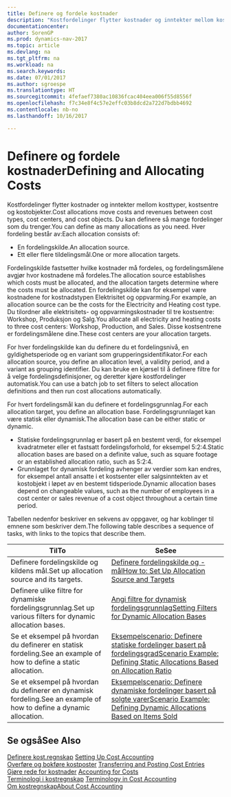 ```yaml
---
title: Definere og fordele kostnader
description: "Kostfordelinger flytter kostnader og inntekter mellom kosttyper, kostsentre og kostobjekter. Du kan definere så mange fordelinger som du trenger."
documentationcenter: 
author: SorenGP
ms.prod: dynamics-nav-2017
ms.topic: article
ms.devlang: na
ms.tgt_pltfrm: na
ms.workload: na
ms.search.keywords: 
ms.date: 07/01/2017
ms.author: sgroespe
ms.translationtype: HT
ms.sourcegitcommit: 4fefaef7380ac10836fcac404eea006f55d8556f
ms.openlocfilehash: f7c34e8f4c57e2effc03b8dcd2a722d7bdbb4692
ms.contentlocale: nb-no
ms.lasthandoff: 10/16/2017

---
```

# <a name="defining-and-allocating-costs"></a><span data-ttu-id="0687c-104">Definere og fordele kostnader</span><span class="sxs-lookup"><span data-stu-id="0687c-104">Defining and Allocating Costs</span></span>
<span data-ttu-id="0687c-105">Kostfordelinger flytter kostnader og inntekter mellom kosttyper, kostsentre og kostobjekter.</span><span class="sxs-lookup"><span data-stu-id="0687c-105">Cost allocations move costs and revenues between cost types, cost centers, and cost objects.</span></span> <span data-ttu-id="0687c-106">Du kan definere så mange fordelinger som du trenger.</span><span class="sxs-lookup"><span data-stu-id="0687c-106">You can define as many allocations as you need.</span></span> <span data-ttu-id="0687c-107">Hver fordeling består av:</span><span class="sxs-lookup"><span data-stu-id="0687c-107">Each allocation consists of:</span></span>  

-   <span data-ttu-id="0687c-108">En fordelingskilde.</span><span class="sxs-lookup"><span data-stu-id="0687c-108">An allocation source.</span></span>  
-   <span data-ttu-id="0687c-109">Ett eller flere tildelingsmål.</span><span class="sxs-lookup"><span data-stu-id="0687c-109">One or more allocation targets.</span></span>  

<span data-ttu-id="0687c-110">Fordelingskilde fastsetter hvilke kostnader må fordeles, og fordelingsmålene avgjør hvor kostnadene må fordeles.</span><span class="sxs-lookup"><span data-stu-id="0687c-110">The allocation source establishes which costs must be allocated, and the allocation targets determine where the costs must be allocated.</span></span> <span data-ttu-id="0687c-111">En fordelingskilde kan for eksempel være kostnadene for kostnadstypen Elektrisitet og oppvarming.</span><span class="sxs-lookup"><span data-stu-id="0687c-111">For example, an allocation source can be the costs for the Electricity and Heating cost type.</span></span> <span data-ttu-id="0687c-112">Du tilordner alle elektrisitets- og oppvarmingskostnader til tre kostsentre: Workshop, Produksjon og Salg.</span><span class="sxs-lookup"><span data-stu-id="0687c-112">You allocate all electricity and heating costs to three cost centers: Workshop, Production, and Sales.</span></span> <span data-ttu-id="0687c-113">Disse kostsentrene er fordelingsmålene dine.</span><span class="sxs-lookup"><span data-stu-id="0687c-113">These cost centers are your allocation targets.</span></span>  

<span data-ttu-id="0687c-114">For hver fordelingskilde kan du definere du et fordelingsnivå, en gyldighetsperiode og en variant som grupperingsidentifikator.</span><span class="sxs-lookup"><span data-stu-id="0687c-114">For each allocation source, you define an allocation level, a validity period, and a variant as grouping identifier.</span></span> <span data-ttu-id="0687c-115">Du kan bruke en kjørsel til å definere filtre for å velge fordelingsdefinisjoner, og deretter kjøre kostfordelinger automatisk.</span><span class="sxs-lookup"><span data-stu-id="0687c-115">You can use a batch job to set filters to select allocation definitions and then run cost allocations automatically.</span></span>  

<span data-ttu-id="0687c-116">For hvert fordelingsmål kan du definere et fordelingsgrunnlag.</span><span class="sxs-lookup"><span data-stu-id="0687c-116">For each allocation target, you define an allocation base.</span></span> <span data-ttu-id="0687c-117">Fordelingsgrunnlaget kan være statisk eller dynamisk.</span><span class="sxs-lookup"><span data-stu-id="0687c-117">The allocation base can be either static or dynamic.</span></span>  

-   <span data-ttu-id="0687c-118">Statiske fordelingsgrunnlag er basert på en bestemt verdi, for eksempel kvadratmeter eller et fastsatt fordelingsforhold, for eksempel 5:2:4.</span><span class="sxs-lookup"><span data-stu-id="0687c-118">Static allocation bases are based on a definite value, such as square footage or an established allocation ratio, such as 5:2:4.</span></span>  
-   <span data-ttu-id="0687c-119">Grunnlaget for dynamisk fordeling avhenger av verdier som kan endres, for eksempel antall ansatte i et kostsenter eller salgsinntekten av et kostobjekt i løpet av en bestemt tidsperiode.</span><span class="sxs-lookup"><span data-stu-id="0687c-119">Dynamic allocation bases depend on changeable values, such as the number of employees in a cost center or sales revenue of a cost object throughout a certain time period.</span></span>  

<span data-ttu-id="0687c-120">Tabellen nedenfor beskriver en sekvens av oppgaver, og har koblinger til emnene som beskriver dem.</span><span class="sxs-lookup"><span data-stu-id="0687c-120">The following table describes a sequence of tasks, with links to the topics that describe them.</span></span>

|<span data-ttu-id="0687c-121">Til</span><span class="sxs-lookup"><span data-stu-id="0687c-121">To</span></span>|<span data-ttu-id="0687c-122">Se</span><span class="sxs-lookup"><span data-stu-id="0687c-122">See</span></span>|  
|--------|---------|  
|<span data-ttu-id="0687c-123">Definere fordelingskilde og kildens mål.</span><span class="sxs-lookup"><span data-stu-id="0687c-123">Set up allocation source and its targets.</span></span>|[<span data-ttu-id="0687c-124">Definere fordelingskilde og -mål</span><span class="sxs-lookup"><span data-stu-id="0687c-124">How to: Set Up Allocation Source and Targets</span></span>](finance-how-to-set-up-allocation-source-and-targets.md)|  
|<span data-ttu-id="0687c-125">Definere ulike filtre for dynamiske fordelingsgrunnlag.</span><span class="sxs-lookup"><span data-stu-id="0687c-125">Set up various filters for dynamic allocation bases.</span></span>|[<span data-ttu-id="0687c-126">Angi filtre for dynamisk fordelingsgrunnlag</span><span class="sxs-lookup"><span data-stu-id="0687c-126">Setting Filters for Dynamic Allocation Bases</span></span>](finance-setting-filters-for-dynamic-allocation-bases.md)|  
|<span data-ttu-id="0687c-127">Se et eksempel på hvordan du definerer en statisk fordeling.</span><span class="sxs-lookup"><span data-stu-id="0687c-127">See an example of how to define a static allocation.</span></span>|[<span data-ttu-id="0687c-128">Eksempelscenario: Definere statiske fordelinger basert på fordelingsgrad</span><span class="sxs-lookup"><span data-stu-id="0687c-128">Scenario Example: Defining Static Allocations Based on Allocation Ratio</span></span>](finance-scenario-example-defining-static-allocations-based-on-allocation-ratio.md)|  
|<span data-ttu-id="0687c-129">Se et eksempel på hvordan du definerer en dynamisk fordeling.</span><span class="sxs-lookup"><span data-stu-id="0687c-129">See an example of how to define a dynamic allocation.</span></span>|[<span data-ttu-id="0687c-130">Eksempelscenario: Definere dynamiske fordelinger basert på solgte varer</span><span class="sxs-lookup"><span data-stu-id="0687c-130">Scenario Example: Defining Dynamic Allocations Based on Items Sold</span></span>](finance-scenario-example-defining-dynamic-allocations-based-on-items-sold.md)|  

## <a name="see-also"></a><span data-ttu-id="0687c-131">Se også</span><span class="sxs-lookup"><span data-stu-id="0687c-131">See Also</span></span>  
 <span data-ttu-id="0687c-132">[Definere kost.regnskap](finance-set-up-cost-accounting.md) </span><span class="sxs-lookup"><span data-stu-id="0687c-132">[Setting Up Cost Accounting](finance-set-up-cost-accounting.md) </span></span>  
 <span data-ttu-id="0687c-133">[Overføre og bokføre kostposter](finance-transfer-and-post-cost-entries.md) </span><span class="sxs-lookup"><span data-stu-id="0687c-133">[Transferring and Posting Cost Entries](finance-transfer-and-post-cost-entries.md) </span></span>  
 <span data-ttu-id="0687c-134">[Gjøre rede for kostnader](finance-manage-cost-accounting.md) </span><span class="sxs-lookup"><span data-stu-id="0687c-134">[Accounting for Costs](finance-manage-cost-accounting.md) </span></span>  
 <span data-ttu-id="0687c-135">[Terminologi i kostregnskap](finance-terminology-in-cost-accounting.md) </span><span class="sxs-lookup"><span data-stu-id="0687c-135">[Terminology in Cost Accounting](finance-terminology-in-cost-accounting.md) </span></span>  
 [<span data-ttu-id="0687c-136">Om kostregnskap</span><span class="sxs-lookup"><span data-stu-id="0687c-136">About Cost Accounting</span></span>](finance-about-cost-accounting.md)

